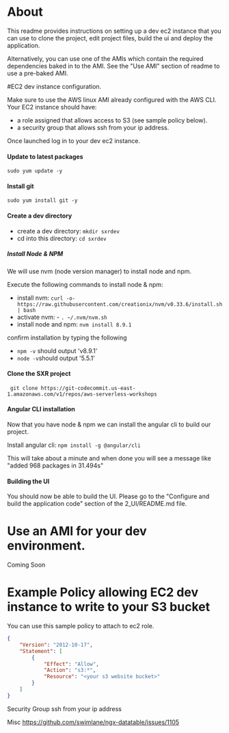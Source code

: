 # About

This readme provides instructions on setting up a dev ec2 instance 
that you can use to clone the project, edit project files, build the ui
and deploy the application. 

Alternatively, you can use one of the AMIs which contain the required 
dependencies baked in to the AMI. See the "Use AMI" section of readme 
to use a pre-baked AMI.

#EC2 dev instance configuration.

Make sure to use the AWS linux AMI already configured with the AWS CLI. 
Your EC2 instance should have:
- a role assigned that allows access to S3 (see sample policy below).
- a security group that allows ssh from your ip address.

Once launched log in to your dev ec2 instance.

#### Update to latest packages
`sudo yum update -y`

#### Install git
`sudo yum install git -y`

#### Create a dev directory
- create a dev directory: `mkdir sxrdev`
- cd into this directory: `cd sxrdev`

##### Install Node & NPM

We will use nvm (node version manager) to install node and npm.

Execute the following commands to install node & npm:

- install nvm: `curl -o- https://raw.githubusercontent.com/creationix/nvm/v0.33.6/install.sh | bash`
- activate nvm: - `. ~/.nvm/nvm.sh`
- install node and npm: `nvm install 8.9.1`

confirm installation by typing the following
- `npm -v` should output 'v8.9.1'
- `node -v`should output '5.5.1'

#### Clone the SXR project

` git clone https://git-codecommit.us-east-1.amazonaws.com/v1/repos/aws-serverless-workshops`

#### Angular CLI installation

Now that you have node & npm we can install the angular cli to build our project.

Install angular cli: `npm install -g @angular/cli`

This will take about a minute and when done you will see a message like 
"added 968 packages in 31.494s"


#### Building the UI

You should now be able to build the UI. Please go to the "Configure and build the application code"
section of the 2_UI/README.md file.


# Use an AMI for your dev environment.
Coming Soon




# Example Policy allowing EC2 dev instance to write to your S3 bucket

You can use this sample policy to attach to ec2 role.
```json
{
    "Version": "2012-10-17",
    "Statement": [
        {
            "Effect": "Allow",
            "Action": "s3:*",
            "Resource": "<your s3 website bucket>"
        }
    ]
}
```

Security Group
ssh from your ip address





Misc
https://github.com/swimlane/ngx-datatable/issues/1105